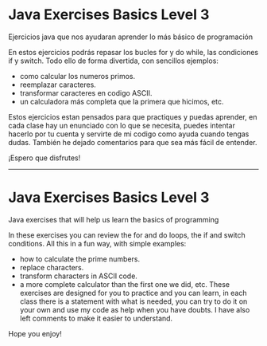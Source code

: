 # Java Exercises Basics Level 3
Ejercicios java que nos ayudaran aprender lo más básico de programación

En estos ejercicios podrás repasar los bucles for y do while, las condiciones if y switch. 
Todo ello de forma divertida, con sencillos ejemplos:
- como calcular los numeros primos.
- reemplazar caracteres.
- transformar caracteres en codigo ASCII.
- un calculadora más completa que la primera que hicimos, etc.

Estos ejercicios estan pensados para que practiques y puedas aprender, en cada clase hay un enunciado con lo que se necesita, puedes intentar hacerlo por tu cuenta y servirte de mi codigo como ayuda cuando tengas dudas.
También he dejado comentarios para que sea más fácil de entender.

¡Espero que disfrutes!

************************************************************************

# Java Exercises Basics Level 3

Java exercises that will help us learn the basics of programming

In these exercises you can review the for and do loops, the if and switch conditions. All this in a fun way, with simple examples:

- how to calculate the prime numbers.
- replace characters.
- transform characters in ASCII code.
- a more complete calculator than the first one we did, etc.
These exercises are designed for you to practice and you can learn, in each class there is a statement with what is needed, you can try to do it on your own and use my code as help when you have doubts. I have also left comments to make it easier to understand.

Hope you enjoy!
